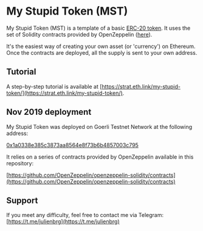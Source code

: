 # My Stupid Token (MST)

My Stupid Token (MST) is a template of a basic [ERC-20 token](https://eips.ethereum.org/EIPS/eip-20). It uses the set of Solidity contracts provided by OpenZeppelin ([here](https://github.com/OpenZeppelin/openzeppelin-solidity/contracts)). 

It's the easiest way of creating your own asset (or 'currency') on Ethereum. Once the contracts are deployed, all the supply is sent to your own address.

## Tutorial

A step-by-step tutorial is available at [https://strat.eth.link/my-stupid-token/](https://strat.eth.link/my-stupid-token/).

## Nov 2019 deployment

My Stupid Token was deployed on Goerli Testnet Network at the following address:

[0x1a0338e385c3873aa8564e8f73b6b4857003c795](https://goerli.etherscan.io/address/0x1a0338e385c3873aa8564e8f73b6b4857003c795)

It relies on a series of contracts provided by OpenZeppelin available in this repository:

[https://github.com/OpenZeppelin/openzeppelin-solidity/contracts](https://github.com/OpenZeppelin/openzeppelin-solidity/contracts)

## Support

If you meet any difficulty, feel free to contact me via Telegram: [https://t.me/julienbrg](https://t.me/julienbrg)
